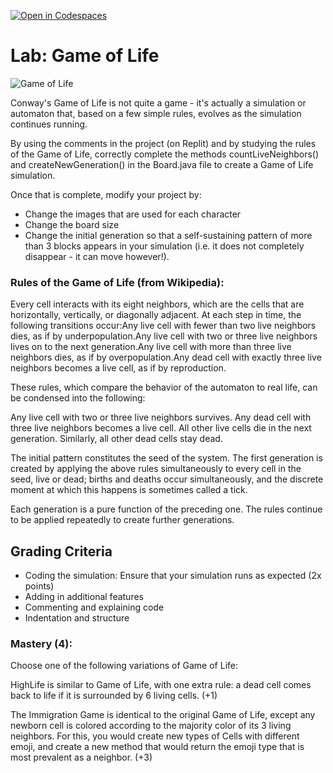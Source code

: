 [![Open in Codespaces](https://classroom.github.com/assets/launch-codespace-7f7980b617ed060a017424585567c406b6ee15c891e84e1186181d67ecf80aa0.svg)](https://classroom.github.com/open-in-codespaces?assignment_repo_id=13860985)
# Lab: Game of Life
![Game of Life](https://upload.wikimedia.org/wikipedia/commons/e/e5/Gospers_glider_gun.gif)

Conway's Game of Life is not quite a game - it's actually a simulation or automaton that, based on a few simple rules, evolves as the simulation continues running. 

By using the comments in the project (on Replit) and by studying the rules of the Game of Life, correctly complete the methods countLiveNeighbors() and createNewGeneration() in the Board.java file to create a Game of Life simulation. 

Once that is complete, modify your project by:
- Change the images that are used for each character
- Change the board size
- Change the initial generation so that a self-sustaining pattern of more than 3 blocks appears in your simulation (i.e. it does not completely disappear - it can move however!).

### Rules of the Game of Life (from Wikipedia):

Every cell interacts with its eight neighbors, which are the cells that are horizontally, vertically, or diagonally adjacent. At each step in time, the following transitions occur:Any live cell with fewer than two live neighbors dies, as if by underpopulation.Any live cell with two or three live neighbors lives on to the next generation.Any live cell with more than three live neighbors dies, as if by overpopulation.Any dead cell with exactly three live neighbors becomes a live cell, as if by reproduction.

These rules, which compare the behavior of the automaton to real life, can be condensed into the following:

Any live cell with two or three live neighbors survives.
Any dead cell with three live neighbors becomes a live cell.
All other live cells die in the next generation. Similarly, all other dead cells stay dead.

The initial pattern constitutes the seed of the system. The first generation is created by applying the above rules simultaneously to every cell in the seed, live or dead; births and deaths occur simultaneously, and the discrete moment at which this happens is sometimes called a tick.


Each generation is a pure function of the preceding one. The rules continue to be applied repeatedly to create further generations.

## Grading Criteria
- Coding the simulation: Ensure that your simulation runs as expected (2x points)
- Adding in additional features
- Commenting and explaining code
- Indentation and structure

### Mastery (4):
Choose one of the following variations of Game of Life:

HighLife is similar to Game of Life, with one extra rule: a dead cell comes back to life if it is surrounded by 6 living cells. (+1)

The Immigration Game is identical to the original Game of Life, except any newborn cell is colored according to the majority color of its 3 living neighbors. For this, you would create new types of Cells with different emoji, and create a new method that would return the emoji type that is most prevalent as a neighbor. (+3)
